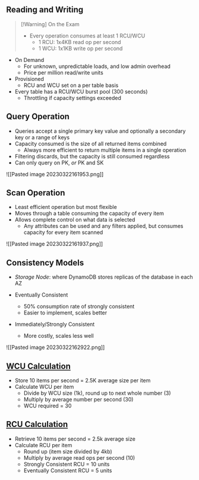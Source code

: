 
## Reading and Writing

>[!Warning] On the Exam
> - Every operation consumes at least 1 RCU/WCU
> 	- 1 RCU: 1x4KB read op per second
> 	- 1 WCU: 1x1KB write op per second

- On Demand
	- For unknown, unpredictable loads, and low admin overhead
	- Price per million read/write units
- Provisioned
	- RCU and WCU set on a per table basis
- Every table has a RCU/WCU burst pool (300 seconds)
	- Throttling if capacity settings exceeded

## Query Operation

- Queries accept a single primary key value and optionally a secondary key or a range of keys
- Capacity consumed is the size of all returned items combined
	- Always more efficient to return multiple items in a single operation
- Filtering discards, but the capacity is still consumed regardless
- Can only query on PK, *or* PK and SK

![[Pasted image 20230322161953.png]]

## Scan Operation

- Least efficient operation but most flexible
- Moves through a table consuming the capacity of every item
- Allows complete control on what data is selected
	- Any attributes can be used and any filters applied, but consumes capacity for every item scanned

![[Pasted image 20230322161937.png]]

## Consistency Models

- *Storage Node*: where DynamoDB stores replicas of the database in each AZ

- Eventually Consistent
	- 50% consumption rate of strongly consistent
	- Easier to implement, scales better
- Immediately/Strongly Consistent
	- More costly, scales less well

![[Pasted image 20230322162922.png]]

## [WCU Calculation](https://docs.aws.amazon.com/amazondynamodb/latest/developerguide/ProvisionedThroughput.html#ItemSizeCalculations.Writes)

- Store 10 items per second = 2.5K average size per item
- Calculate WCU per item
	- Divide by WCU size (1k), round up to next whole number (3)
	- Multiply by average number per second (30)
	- WCU required = 30

## [RCU Calculation](https://docs.aws.amazon.com/amazondynamodb/latest/developerguide/ProvisionedThroughput.html#ProvisionedThroughput.CapacityUnits.Read)

- Retrieve 10 items per second = 2.5k average size
- Calculate RCU per item
	- Round up (item size divided by 4kb)
	- Multiply by average read ops per second (10)
	- Strongly Consistent RCU = 10 units
	- Eventually Consistent RCU = 5 units